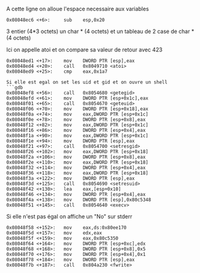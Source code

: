 A cette ligne on alloue l'espace necessaire aux variables
```gdb
0x08048ec6 <+6>:     sub    esp,0x20
```

3 entier (4*3 octets)
un char * (4 octets)
et un tableau de 2 case de char * (4 octets)


Ici on appelle atoi et on compare sa valeur de retour avec 423
```gdb
0x08048ed1 <+17>:    mov    DWORD PTR [esp],eax
0x08048ed4 <+20>:    call   0x8049710 <atoi>
0x08048ed9 <+25>:    cmp    eax,0x1a7

Si elle est egal on set les uid et gid et on ouvre un shell
```gdb
0x08048ef8 <+56>:    call   0x8054680 <getegid>
0x08048efd <+61>:    mov    DWORD PTR [esp+0x1c],eax
0x08048f01 <+65>:    call   0x8054670 <geteuid>
0x08048f06 <+70>:    mov    DWORD PTR [esp+0x18],eax
0x08048f0a <+74>:    mov    eax,DWORD PTR [esp+0x1c]
0x08048f0e <+78>:    mov    DWORD PTR [esp+0x8],eax
0x08048f12 <+82>:    mov    eax,DWORD PTR [esp+0x1c]
0x08048f16 <+86>:    mov    DWORD PTR [esp+0x4],eax
0x08048f1a <+90>:    mov    eax,DWORD PTR [esp+0x1c]
0x08048f1e <+94>:    mov    DWORD PTR [esp],eax
0x08048f21 <+97>:    call   0x8054700 <setresgid>
0x08048f26 <+102>:   mov    eax,DWORD PTR [esp+0x18]
0x08048f2a <+106>:   mov    DWORD PTR [esp+0x8],eax
0x08048f2e <+110>:   mov    eax,DWORD PTR [esp+0x18]
0x08048f32 <+114>:   mov    DWORD PTR [esp+0x4],eax
0x08048f36 <+118>:   mov    eax,DWORD PTR [esp+0x18]
0x08048f3a <+122>:   mov    DWORD PTR [esp],eax
0x08048f3d <+125>:   call   0x8054690 <setresuid>
0x08048f42 <+130>:   lea    eax,[esp+0x10]
0x08048f46 <+134>:   mov    DWORD PTR [esp+0x4],eax
0x08048f4a <+138>:   mov    DWORD PTR [esp],0x80c5348
0x08048f51 <+145>:   call   0x8054640 <execv>
```

Si elle n'est pas égal on affiche un "No" sur stderr

```gdb
0x08048f58 <+152>:   mov    eax,ds:0x80ee170
0x08048f5d <+157>:   mov    edx,eax
0x08048f5f <+159>:   mov    eax,0x80c5350
0x08048f64 <+164>:   mov    DWORD PTR [esp+0xc],edx
0x08048f68 <+168>:   mov    DWORD PTR [esp+0x8],0x5
0x08048f70 <+176>:   mov    DWORD PTR [esp+0x4],0x1
0x08048f78 <+184>:   mov    DWORD PTR [esp],eax
0x08048f7b <+187>:   call   0x804a230 <fwrite>
```